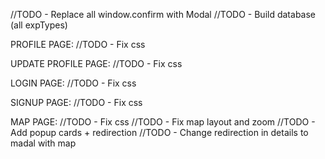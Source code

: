 //TODO - Replace all window.confirm with Modal
//TODO - Build database (all expTypes)

PROFILE PAGE:
//TODO - Fix css

UPDATE PROFILE PAGE:
//TODO - Fix css

LOGIN PAGE:
//TODO - Fix css

SIGNUP PAGE:
//TODO - Fix css

MAP PAGE:
//TODO - Fix css
//TODO - Fix map layout and zoom
//TODO - Add popup cards + redirection
//TODO - Change redirection in details to madal with map
